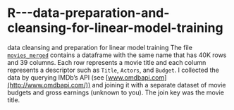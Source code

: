 # R---data-preparation-and-cleansing-for-linear-model-training
data cleansing and preparation for linear model training
 The file [`movies_merged`](https://s3.amazonaws.com/content.udacity-data.com/courses/gt-cs6242/project/movies_merged) contains a dataframe with the same name that has 40K rows and 39 columns. Each row represents a movie title and each column represents a descriptor such as `Title`, `Actors`, and `Budget`. I collected the data by querying IMDb’s API (see [www.omdbapi.com](http://www.omdbapi.com/)) and joining it with a separate dataset of movie budgets and gross earnings (unknown to you). The join key was the movie title. 
